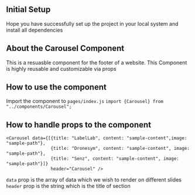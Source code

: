 ## Initial Setup

Hope you have successfully set up the project in your local system and install all dependencies

## About the Carousel Component

This is a resuasble component for the footer of a website. This Component is highly reusable and customizable via props

## How to use the component

Import the component to `pages/index.js`
`import {Carousel} from "../components/Carousel";`

## How to handle props to the component

```
<Carousel data={[{title: "LabelLab", content: "sample-content",image: "sample-path"},
                 {title: "Dronesym", content: "sample-content", image: "sample-path"},
                 {title: "Senz", content: "sample-content", image: "sample-path"}]}
                 header="Carousel" />
```

`data` prop is the array of data which we wish to render on different slides
`header` prop is the string which is the title of section
